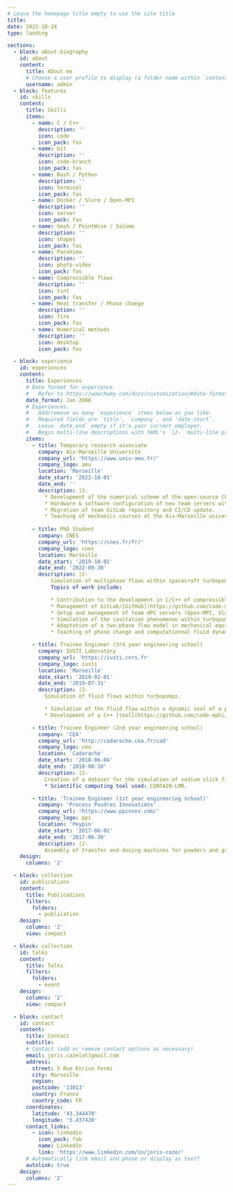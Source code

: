 ```yaml
---
# Leave the homepage title empty to use the site title
title:
date: 2022-10-24
type: landing

sections:
  - block: about.biography
    id: about
    content:
      title: About me
      # Choose a user profile to display (a folder name within `content/authors/`)
      username: admin
  - block: features
    id: skills
    content:
      title: Skills
      items:
        - name: C / C++
          description: ''
          icon: code
          icon_pack: fas
        - name: Git
          description: ''
          icon: code-branch
          icon_pack: fas
        - name: Bash / Python
          description: ''
          icon: terminal
          icon_pack: fas
        - name: Docker / Slurm / Open-MPI
          description: ''
          icon: server
          icon_pack: fas
        - name: Gmsh / PointWise / Salome
          description: ''
          icon: shapes
          icon_pack: fas
        - name: ParaView
          description: ''
          icon: photo-video
          icon_pack: fas
        - name: Compressible flows
          description: ''
          icon: tint
          icon_pack: fas
        - name: Heat transfer / Phase change
          description: ''
          icon: fire
          icon_pack: fas
        - name: Numerical methods
          description: ''
          icon: desktop
          icon_pack: fas

  - block: experience
    id: experiences
    content:
      title: Experiences
      # Date format for experience
      #   Refer to https://wowchemy.com/docs/customization/#date-format
      date_format: Jan 2006
      # Experiences.
      #   Add/remove as many `experience` items below as you like.
      #   Required fields are `title`, `company`, and `date_start`.
      #   Leave `date_end` empty if it's your current employer.
      #   Begin multi-line descriptions with YAML's `|2-` multi-line prefix.
      items:
        - title: Temporary research associate
          company: Aix-Marseille Université
          company_url: 'https://www.univ-amu.fr/'
          company_logo: amu
          location: 'Marseille'
          date_start: '2022-10-01'
          date_end: ''
          description: |2-
            * Development of the numerical scheme of the open-source CFD solver [ECOGEN](https://code-mphi.github.io/ECOGEN/) at 2nd order on unstructured meshes (C/C++).
            * Hardware & software configuration of new team servers with RAID management + backup.
            * Migration of team GitLab repository and CI/CD update.
            * Teaching of mechanics courses at the Aix-Marseille university.
            
        - title: PhD Student
          company: CNES
          company_url: 'https://cnes.fr/fr/'
          company_logo: cnes
          location: Marseille
          date_start: '2019-10-01'
          date_end: '2022-09-30'
          description: |2-
              Simulation of multiphase flows within spacecraft turbopumps under the supervision of Eric Daniel and Fabien Petitpas.
              Topics of work include:

              * Contribution to the development in C/C++ of compressible single-phase/two-phase flow models in the open-source computationnal software [ECOGEN](https://code-mphi.github.io/ECOGEN/). ([article](https://hal.archives-ouvertes.fr/hal-03387818))
              * Management of GitLab/[GitHub](https://github.com/code-mphi/ECOGEN) team repositories.
              * Setup and management of team HPC servers (Open-MPI, Slurm, disk-quota).
              * Simulation of the cavitation phenomenon within turbopumps using diffuse interface two-phase flow models ([thesis](https://www.theses.fr/2022AIXM0360)).
              * Adaptation of a two-phase flow model in mechanical equilibrium to take into account the movement of pump blades using the moving reference frame method. ([article](https://doi.org/10.1115/GT2022-78025))
              * Teaching of phase change and computationnal fluid dynamics at the Polytech Marseille engineering school.

        - title: Trainee Engineer (3rd year engineering school)
          company: IUSTI Laboratory
          company_url: 'https://iusti.cnrs.fr'
          company_logo: iusti
          location: 'Marseille'
          date_start: '2019-02-01'
          date_end: '2019-07-31'
          description: |2-
            Simulation of fluid flows within turbopumps.

            * Simulation of the fluid flow within a dynamic seal of a pump using the open-source solver [ECOGEN](https://code-mphi.github.io/ECOGEN/).
            * Development of a C++ [tool](https://github.com/code-mphi/NASG-EOS_Calibration) to calibrate liquid/vapor equation of state parameters with experimental data.

        - title: Trainee Engineer (2nd year engineering school)
          company: 'CEA'
          company_url: 'http://cadarache.cea.fr/cad'
          company_logo: cea
          location: 'Cadarache'
          date_start: '2018-06-04'
          date_end: '2018-08-10'
          description: |2-
            Creation of a dataset for the simulation of sodium slick fires in a reactor vessel during a severe accident in a sodium-cooled Fast Neutron Reactor. 
            * Scientific computing tool used: CONTAIN-LMR.

        - title: 'Trainee Engineer (1st year engineering school)'
          company: 'Process Poudres Innovations'
          company_url: 'https://www.ppinnov.com/'
          company_logo: ppi
          location: 'Peypin'
          date_start: '2017-06-01'
          date_end: '2017-06-30'
          description: |2-
            Assembly of transfer and dosing machines for powders and granules of the food and pharmaceutical industries.
    design:
      columns: '2'

  - block: collection
    id: publications
    content:
      title: Publications
      filters:
        folders:
          - publication
    design:
      columns: '2'
      view: compact

  - block: collection
    id: talks
    content:
      title: Talks
      filters:
        folders:
          - event
    design:
      columns: '2'
      view: compact

  - block: contact
    id: contact
    content:
      title: Contact
      subtitle:
      # Contact (add or remove contact options as necessary)
      email: joris.caze[at]gmail.com
      address:
        street: 5 Rue Enrico Fermi
        city: Marseille
        region: 
        postcode: '13013'
        country: France
        country_code: FR
      coordinates:
        latitude: '43.344470'
        longitude: '5.437420'
      contact_links:
        - icon: linkedin
          icon_pack: fab
          name: LinkedIn
          link: 'https://www.linkedin.com/in/joris-caze/'
      # Automatically link email and phone or display as text?
      autolink: true
    design:
      columns: '2'
---
```

